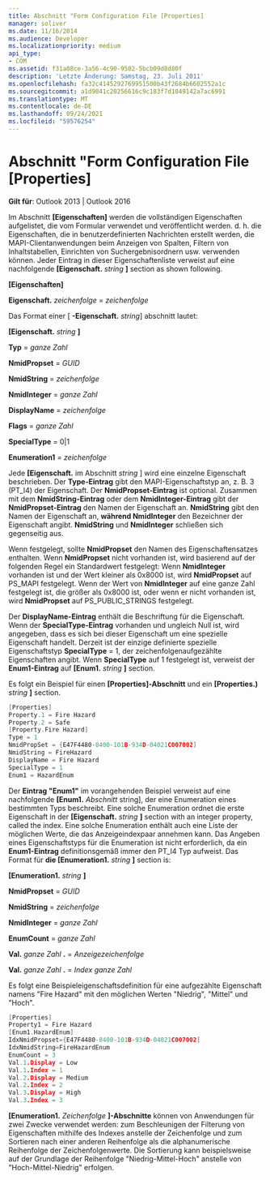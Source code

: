 ```yaml
---
title: Abschnitt "Form Configuration File [Properties]
manager: soliver
ms.date: 11/16/2014
ms.audience: Developer
ms.localizationpriority: medium
api_type:
- COM
ms.assetid: f31a08ce-3a56-4c90-9502-5bcb09d8d80f
description: 'Letzte Änderung: Samstag, 23. Juli 2011'
ms.openlocfilehash: fa32c4145292769951500b43f2684b6602552a1c
ms.sourcegitcommit: a1d9041c20256616c9c183f7d1049142a7ac6991
ms.translationtype: MT
ms.contentlocale: de-DE
ms.lasthandoff: 09/24/2021
ms.locfileid: "59576254"
---
```

# <a name="form-configuration-file-properties-section"></a>Abschnitt "Form Configuration File [Properties]

  
  
**Gilt für**: Outlook 2013 | Outlook 2016 
  
Im Abschnitt **[Eigenschaften]** werden die vollständigen Eigenschaften aufgelistet, die vom Formular verwendet und veröffentlicht werden. d. h. die Eigenschaften, die in benutzerdefinierten Nachrichten erstellt werden, die MAPI-Clientanwendungen beim Anzeigen von Spalten, Filtern von Inhaltstabellen, Einrichten von Suchergebnisordnern usw. verwenden können. Jeder Eintrag in dieser Eigenschaftenliste verweist auf eine nachfolgende **[Eigenschaft.** _string_ **]** section as shown following. 
  
 **[Eigenschaften]**
  
 **Eigenschaft.** _zeichenfolge_  =   _zeichenfolge_
  
Das Format einer [ **-Eigenschaft.** _string_] abschnitt lautet: 
  
 **[Eigenschaft.** _string_ **]**
  
 **Typ**  =   _ganze Zahl_
  
 **NmidPropset**  =   _GUID_
  
 **NmidString**  =   _zeichenfolge_
  
 **NmidInteger**  =   _ganze Zahl_
  
 **DisplayName**  =   _zeichenfolge_
  
 **Flags**  =   _ganze Zahl_
  
 **SpecialType** = 0|1 
  
 **Enumeration1**  =   _zeichenfolge_
  
Jede **[Eigenschaft.** im Abschnitt _string_ ] wird eine einzelne Eigenschaft beschrieben.  Der **Type-Eintrag** gibt den MAPI-Eigenschaftstyp an, z. B. 3 (PT_I4) der Eigenschaft. Der **NmidPropset-Eintrag** ist optional. Zusammen mit dem **NmidString-Eintrag** oder dem **NmidInteger-Eintrag** gibt der **NmidPropset-Eintrag** den Namen der Eigenschaft an. **NmidString** gibt den Namen der Eigenschaft an, **während NmidInteger** den Bezeichner der Eigenschaft angibt. **NmidString** und **NmidInteger** schließen sich gegenseitig aus. 
  
Wenn festgelegt, sollte **NmidPropset** den Namen des Eigenschaftensatzes enthalten. Wenn **NmidPropset** nicht vorhanden ist, wird basierend auf der folgenden Regel ein Standardwert festgelegt: Wenn **NmidInteger** vorhanden ist und der Wert kleiner als 0x8000 ist, wird **NmidPropset** auf PS_MAPI festgelegt. Wenn der Wert von **NmidInteger** auf eine ganze Zahl festgelegt ist, die größer als 0x8000 ist, oder wenn er nicht vorhanden ist, wird **NmidPropset** auf PS_PUBLIC_STRINGS festgelegt. 
  
Der **DisplayName-Eintrag** enthält die Beschriftung für die Eigenschaft. Wenn der **SpecialType-Eintrag** vorhanden und ungleich Null ist, wird angegeben, dass es sich bei dieser Eigenschaft um eine spezielle Eigenschaft handelt. Derzeit ist der einzige definierte spezielle Eigenschaftstyp **SpecialType** = 1, der zeichenfolgenaufgezählte Eigenschaften angibt. Wenn **SpecialType** auf 1 festgelegt ist, verweist der **Enum1-Eintrag** auf **[Enum1.** _string_ **]** section. 
  
Es folgt ein Beispiel für einen **[Properties]-Abschnitt** und ein **[Properties.)** _string_ **]** section. 
  
```cpp
[Properties]
Property.1 = Fire Hazard
Property.2 = Safe
[Property.Fire Hazard]
Type = 1
NmidPropSet = {E47F4480-8400-101B-934D-04021C007002]
NmidString = FireHazard
DisplayName = Fire Hazard
SpecialType = 1
Enum1 = HazardEnum

```

Der **Eintrag "Enum1"** im vorangehenden Beispiel verweist auf eine nachfolgende **[Enum1.** _Abschnitt_ string], der eine Enumeration eines bestimmten Typs beschreibt.  Eine solche Enumeration ordnet die erste Eigenschaft in der **[Eigenschaft.** _string_ **]** section with an integer property, called the index. Eine solche Enumeration enthält auch eine Liste der möglichen Werte, die das Anzeigeindexpaar annehmen kann. Das Angeben eines Eigenschaftstyps für die Enumeration ist nicht erforderlich, da ein **Enum1-Eintrag** definitionsgemäß immer den PT_I4 Typ aufweist. Das Format für **die [Enumeration1.** _string_ **]** section is: 
  
 **[Enumeration1.** _string_ **]**
  
 **NmidPropset**  =   _GUID_
  
 **NmidString**  =   _zeichenfolge_
  
 **NmidInteger**  =   _ganze Zahl_
  
 **EnumCount**  =   _ganze Zahl_
  
 **Val.** _ganze Zahl_ **.**  =   _Anzeigezeichenfolge_
  
 **Val.** _ganze Zahl_ **.**  =   _Index ganze Zahl_
  
Es folgt eine Beispieleigenschaftsdefinition für eine aufgezählte Eigenschaft namens "Fire Hazard" mit den möglichen Werten "Niedrig", "Mittel" und "Hoch".
  
```cpp
[Properties]
Property1 = Fire Hazard
[Enum1.HazardEnum]
IdxNmidPropset={E47F4480-8400-101B-934D-04021C007002]
IdxNmidString=FireHazardEnum
EnumCount = 3
Val.1.Display = Low
Val.1.Index = 1
Val.2.Display = Medium
Val.2.Index = 2
Val.3.Display = High
Val.3.Index = 3

```

 **[Enumeration1.** _Zeichenfolge_ **]-Abschnitte** können von Anwendungen für zwei Zwecke verwendet werden: zum Beschleunigen der Filterung von Eigenschaften mithilfe des Indexes anstelle der Zeichenfolge und zum Sortieren nach einer anderen Reihenfolge als die alphanumerische Reihenfolge der Zeichenfolgenwerte. Die Sortierung kann beispielsweise auf der Grundlage der Reihenfolge "Niedrig-Mittel-Hoch" anstelle von "Hoch-Mittel-Niedrig" erfolgen. 
  

